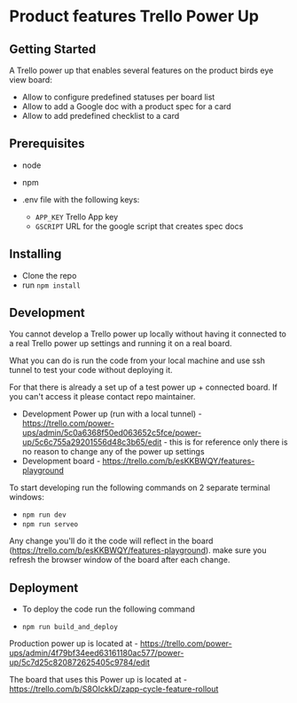 # Product features Trello Power Up

## Getting Started

A Trello power up that enables several features on the product birds eye view board:

- Allow to configure predefined statuses per board list
- Allow to add a Google doc with a product spec for a card
- Allow to add predefined checklist to a card

## Prerequisites

- node
- npm

- .env file with the following keys:
  - `APP_KEY` Trello App key
  - `GSCRIPT` URL for the google script that creates spec docs

## Installing

- Clone the repo
- run `npm install`


## Development

You cannot develop a Trello power up locally without having it connected to a 
real Trello power up settings and running it on a real board.

What you can do is run the code from your local machine and use ssh tunnel to
test your code without deploying it.

For that there is already a set up of a test power up + connected board.
If you can't access it please contact repo maintainer.

- Development Power up (run with a local tunnel) - https://trello.com/power-ups/admin/5c0a6368f50ed063652c5fce/power-up/5c6c755a29201556d48c3b65/edit - this is for reference only there is no reason to change any of the power up settings
- Development board - https://trello.com/b/esKKBWQY/features-playground

To start developing run the following commands on 2 separate terminal windows:

- `npm run dev`
- `npm run serveo`

Any change you'll do it the code will reflect in the board (https://trello.com/b/esKKBWQY/features-playground). make sure you refresh the browser window of the board after each change.

## Deployment

- To deploy the code run the following command

- `npm run build_and_deploy`

Production power up is located at - https://trello.com/power-ups/admin/4f79bf34eed63161180ac577/power-up/5c7d25c820872625405c9784/edit

The board that uses this Power up is located at - https://trello.com/b/S8OIckkD/zapp-cycle-feature-rollout
